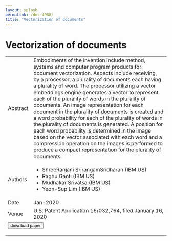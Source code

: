 ```yaml
---
layout: splash
permalink: /doc-4988/
title: "Vectorization of documents"
---
```


# Vectorization of documents

<table>
    <tbody>
    <tr>
        <td>Abstract</td>
        <td>Embodiments of the invention include method, systems and computer program products for document vectorization. Aspects include receiving, by a processor, a plurality of documents each having a plurality of word. The processor utilizing a vector embeddings engine generates a vector to represent each of the plurality of words in the plurality of documents. An image representation for each document in the plurality of documents is created and a word probability for each of the plurality of words in the plurality of documents is generated. A position for each word probability is determined in the image based on the vector associated with each word and a compression operation on the images is performed to produce a compact representation for the plurality of documents.</td>
    </tr>
    <tr>
        <td>Authors</td>
        <td>
            <ul>
                <li>ShreeRanjani SrirangamSridharan (IBM US)</li>
                <li>Raghu Ganti (IBM US)</li>
                <li>Mudhakar Srivatsa (IBM US)</li>
                <li>Yeon-Sup Lim (IBM US)</li>
            </ul>
        </td>
    </tr>
    <tr>
        <td>Date</td>
        <td>Jan-2020</td>
    </tr>
    <tr>
        <td>Venue</td>
        <td>U.S. Patent Application 16/032,764, filed January 16, 2020</td>
    </tr>
        <tr>
            <td colspan="2">
                <form method="get" action="https://dais-ita.org/sites/default/files/4974.pdf">
                    <button type="submit">download paper</button>
                </form>
            </td>
        </tr>
    </tbody>
</table>
